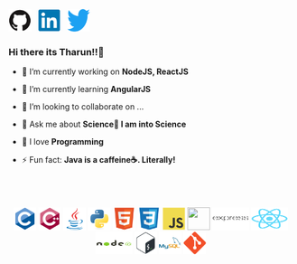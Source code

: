 <a  href="www.github.com/tharun0120"><img src="./icons/github-original.svg" width="40" /></a> &nbsp;
<a  href="www.linkedin.com/tharunkumar0120"><img src="./icons/linkedin-original.svg" width="40" /></a> &nbsp;
<a  href=""><img src="./icons/twitter-original.svg" width="40" /></a>

### Hi there its Tharun!!👋

- 🔭 I’m currently working on **NodeJS, ReactJS**

- 🌱 I’m currently learning **AngularJS**

- 👯 I’m looking to collaborate on ...

- 💬 Ask me about **Science🧪 I am into Science**

- 💙 I love **Programming**

- ⚡ Fun fact: **Java is a caffeine☕. Literally!**

<br>
<h1 align="center"></h1>
<p align="center">
  <img src="./logos/c.svg" width="40" height="40" />
  <img src="./logos/cplusplus.svg" width="40" height="40"/>
  <img src="./logos/java.svg" width="40" height="40"/>
  <img src="./logos/python.svg" width="40" height="40"/>
  <img src="./logos/html5.svg" width="40" height="40"/>
  <img src="./logos/css.svg" width="40" height="40"/>
  <img src="./logos/javascript.svg" width="40" height="40"/>
  <img src="./logos/mongo.svg" width="40" height="40"/>
  <img src="./logos/express.svg" width="65" height="40" color="white"/>
  <img src="./logos/react.svg" width="65" height="40" color="white"/>
  <img src="./logos/nodejs.svg" width="65" height="40"/>
  <img src="./logos/bash.svg" width="40" height="40"/>
  <img src="./logos/mysql.svg" width="40" height="40"/>
  <img src="./logos/git.svg" width="40" height="40"/>
</p>
